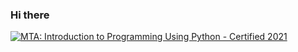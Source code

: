 ### Hi there 

<!--START_SECTION:badges-->
[![MTA: Introduction to Programming Using Python - Certified 2021](https://images.credly.com/size/100x100/images/ebfba101-5b78-49b6-903a-ac9ad518fe8a/MTA-Introduction_to_Programming_Using_Python-600x600.png)](https://www.credly.com/badges/1882e43e-a657-48d4-9ba1-5205d614655f "MTA: Introduction to Programming Using Python - Certified 2021")
<!--END_SECTION:badges-->

<!--
**NikollAdrienn/NikollAdrienn** is a ✨ _special_ ✨ repository because its `README.md` (this file) appears on your GitHub profile.

Here are some ideas to get you started:

- 🔭 I’m currently working on ...
- 🌱 I’m currently learning ...
- 👯 I’m looking to collaborate on ...
- 🤔 I’m looking for help with ...
- 💬 Ask me about ...
- 📫 How to reach me: ...
- 😄 Pronouns: ...
- ⚡ Fun fact: ...
-->
